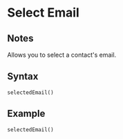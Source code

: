 # Select Email
## Notes
Allows you to select a contact's email.
## Syntax
```
selectedEmail()
```
## Example
```
selectedEmail()
```